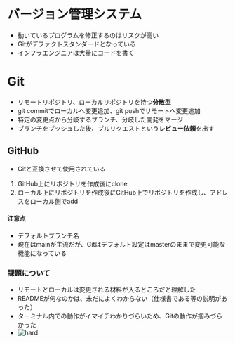 # バージョン管理システム
+ 動いているプログラムを修正するのはリスクが高い
+ Gitがデファクトスタンダードとなっている
+ インフラエンジニアは大量にコードを書く
# Git
+ リモートリポジトリ、ローカルリポジトリを持つ**分散型**
+ git commitでローカルへ変更追加、git pushでリモートへ変更追加
+ 特定の変更点から分岐するブランチ、分岐した開発をマージ
+ ブランチをプッシュした後、プルリクエストという**レビュー依頼**を出す
## GitHub
+ Gitと互換させて使用されている
1. GitHub上にリポジトリを作成後にclone
2. ローカル上にリポジトリを作成後にGitHub上でリポジトリを作成し、アドレスをローカル側でadd
#### 注意点
+ デフォルトブランチ名
+ 現在はmainが主流だが、Gitはデフォルト設定はmasterのままで変更可能な機能になっている


### 課題について
+ リモートとローカルは変更される材料が入るところだと理解した
+ READMEが何なのかは、未だによくわからない（仕様書である等の説明があった）
+ ターミナル内での動作がイマイチわかりづらいため、Gitの動作が掴みづらかった
+ ![hard](guillaume-issaly-IWKh3h22t68-unsplash.jpg)
